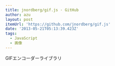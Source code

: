 ```yaml
---
title: jnordberg/gif.js · GitHub
author: azu
layout: post
itemUrl: 'https://github.com/jnordberg/gif.js'
date: '2013-05-21T05:13:39.423Z'
tags:
  - JavaScript
  - 画像
---
```

GIFエンコーダーライブラリ
